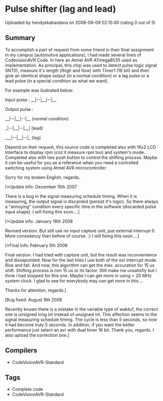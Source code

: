 # Pulse shifter (lag and lead)

Uploaded by hendyekahardana on 2008-08-09 02:15:00 (rating 0 out of 5)

## Summary

To accomplish a part of request from some friend in their final assignment in my campus (automotive applications), i had made several lines of CodevisionAVR Code. In here an Atmel AVR ATmega8535 used as implementation. As principal, this chip was used to detect pulse logic signal (INT0), measure it's length (thigh and tlow) with Timer1 (16 bit) and then give an identical shape output (in a normal condition) or a lag pulse or a lead pulse (in a special condition as what we want).


For example was ilustrated below:


Input pulse : \_\_|--|\_\_|--|\_\_


Output pulse :  

 \_\_|--|\_\_|--|\_\_ (normal condition)


 \_|--|\_\_|--|\_\_| (lead)


 \_\_\_|--|\_\_|--|\_ (lag)


Depend on their request, this source code is completed also with 16x2 LCD Interface to display rpm (coz it measure rpm too) and system's mode. Completed also with two push button to control the shifting process. Maybe it can be useful for you as a reference when you need a controlled switching system using Atmel AVR microcontroller.


Sorry for my broken English, regards.


[*Update info: December 15th 2007  

There is a bug in the signal measuring schedule timing. When it is measuring, the output signal is discarded (persist it's logic). So there always a "annoying" condition every specific time in the software (discarded pulse input shape). I will fixing this soon....]


[*Update info: January 16th 2008  

Revised version. But still use no input capture unit, just external interrupt 0. More consistency than before of course. :) I will fixing this soon....]


[*Final info: February 5th 2008  

Final version. I had tried with capture unit, but the result was inconvenience and dissapointed. Now for the last tries I use both of the ext interrupt mode. Rise and fall. And now, this algorithm can get the max. accuration for 15 us shift. Shifting process is min 15 us or its factor. Still make me unsatisfiy but i think i had stopped for this one. Maybe I can get more in using > 20 MHz system clock. I glad to see for everybody may can get more in this....  

Thanks for attention, regards.]


[Bug fixed: August 9th 2008  

Recently known there is a mistake in the variable type of waktu1, the correct one is unsigned long int instead of unsigned int. This affection seems to the signal measuring schedule timing. The cycle is less than 5 seconds, so now it had become truly 5 seconds. In addition, if you want the better performance just select an avr with dual timer 16 bit. Thank you, regards. I also upload the correction one.]

## Compilers

- CodeVisionAVR-Standard

## Tags

- Complete code
- CodeVisionAVR-Standard
